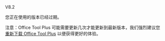 V8.2

您正在使用的版本已经过期。

注意：Office Tool Plus 可能需要更新几次才能更新到最新版本，我们强烈建议您[重新下载 Office Tool Plus](https://otp.landian.vip/) 以便获得更好的体验。
